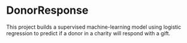 # DonorResponse
This project builds a supervised machine-learning model using logistic regression to predict if a donor in a charity will respond with a gift.
